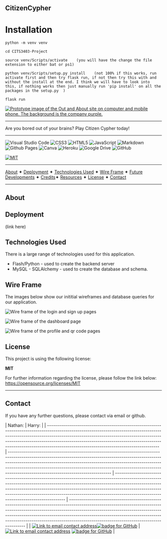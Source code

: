 ## CitizenCypher

# Installation 
```
python -m venv venv
```
```
cd CITS3403-Project
```
```
source venv/Scripts/activate    (you will have the change the file extension to either bat or ps1)
```
```
python venv/Scripts/setup.py install    (not 100% if this works, run activate first and then try flask run, if not then try this with and without the install at the end. I think we will have to look into this, if nothing works then just manually run 'pip install' on all the packages in the setup.py  )
```
```
flask run 
```

[![Prototype image of the Out and About site on computer and mobile phone. The background is the company purple. ](client/src/assets/readme_img/prototype.png)](https://outnabout.herokuapp.com/)

---

Are you bored out of your brains? Play Citizen Cypher today!

---

![Visual Studio Code](https://img.shields.io/badge/Visual%20Studio%20Code-0078d7.svg?style=for-the-badge&logo=visual-studio-code&logoColor=white) ![CSS3](https://img.shields.io/badge/css3-%231572B6.svg?style=for-the-badge&logo=css3&logoColor=white) ![HTML5](https://img.shields.io/badge/html5-%23E34F26.svg?style=for-the-badge&logo=html5&logoColor=white) ![JavaScript](https://img.shields.io/badge/javascript-%23323330.svg?style=for-the-badge&logo=javascript&logoColor=%23F7DF1E) ![Markdown](https://img.shields.io/badge/markdown-%23000000.svg?style=for-the-badge&logo=markdown&logoColor=white) ![Github Pages](https://img.shields.io/badge/github%20pages-121013?style=for-the-badge&logo=github&logoColor=white) ![Canva](https://img.shields.io/badge/Canva-%2300C4CC.svg?style=for-the-badge&logo=Canva&logoColor=white) ![Heroku](https://img.shields.io/badge/heroku-%23430098.svg?style=for-the-badge&logo=heroku&logoColor=white) ![Google Drive](https://img.shields.io/badge/Google%20Drive-4285F4?style=for-the-badge&logo=googledrive&logoColor=white) ![GitHub](https://img.shields.io/badge/github-%23121011.svg?style=for-the-badge&logo=github&logoColor=white)

[![MIT](https://img.shields.io/badge/License-MIT-yellow?style=for-the-badge)](https://opensource.org/licenses/MIT)

---

[About](#about) ✦ [Deployment](#deployment) ✦ [Technologies Used](#technologies-used) ✦ [Wire Frame](#wire-frame) ✦ [Future Developments](#future-developments) ✦ [Credits](#credits)✦ [Resources](#resources) ✦ [License](#license) ✦ [Contact](#contact)

---

## About



## Deployment



(link here)

## Technologies Used

There is a large range of technologies used for this application.

- Flash/Python - used to create the backend server
- MySQL - SQLAlchemy - used to create the database and schema.

## Wire Frame

The images below show our inititial wireframes and database queries for our application.

![Wire frame of the login and sign up pages]()

![Wire frame of the dashboard page]()

![Wire frame of the profile and qr code pages]()

## License

This project is using the following license:

**MIT**

For further information regarding the license, please follow the link below:
https://opensource.org/licenses/MIT

---

## Contact

If you have any further questions, please contact via email or github.

| Nathan:                                                                                                                                                                                                                                                                                                                                                                                                                                                                                                                                                                                                                                                                                                                                 | Harry:                                                                                                                                                                                                                                                                                                                                                                                                                                                                                                                                                                                                                                                                                                                                      |
| -------------------------------------------------------------------------------------------------------------------------------------------------------------------------------------------------------------------------------------------------------------------------------------------------------------------------------------------------------------------------------- | --------------------------------------------------------------------------------------------------------------------------------------------------------------------------------------------------------------------------------------------------------------------------------------------------------------------------------------------------------------------------- | ----------------------------------------------------------------------------------------------------------------------------------------------------------------------------------------------------------------------------------------------------------------------------------------------------------------------------------------------------------------------------- | -------------------------------------------------------------------------------------------------------------------------------------------------------------------------------------------------------------------------------------------------------------------------------------------------------------------------------------------------------------------------------- |
 | <a href="mailto:hward.1508@gmail.com"><img alt="Link to email contact address" src="https://img.shields.io/badge/email-D14836?style=for-the-badge" target="_blank" /></a><a href="https://github.com/HarryWard-15"><img alt="badge for GitHub" src="https://img.shields.io/badge/github-%23121011.svg?style=for-the-badge&logo=github&logoColor=white" target="_blank" /></a> | <a href="mailto:caoimhejyoti@gmail.com"><img alt="Link to email contact address" src="https://img.shields.io/badge/email-D14836?style=for-the-badge" target="_blank" /></a> <a href="https://github.com/caoimhejyoti"><img alt="badge for GitHub" src="https://img.shields.io/badge/github-%23121011.svg?style=for-the-badge&logo=github&logoColor=white" target="_blank" /></a> |




